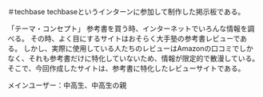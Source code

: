 ＃techbase
techbaseというインターンに参加して制作した掲示板である。

「テーマ・コンセプト」
参考書を買う時、インターネットでいろんな情報を調べる。
その時、よく目にするサイトはおそらく大手塾の参考書レビューである。
しかし、実際に使用している人たちのレビューはAmazonの口コミでしかなく、それも参考書だけに特化していないため、情報が限定的で散漫している。
そこで、今回作成したサイトは、参考書に特化したレビューサイトである。

メインユーザー：中高生、中高生の親

